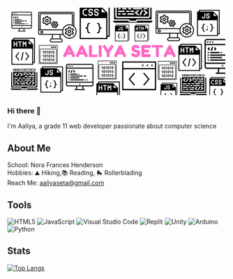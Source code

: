 ![code banner aaliya](https://github.com/AaliyaSeta/AaliyaSeta/blob/main/AALIYA%20SETA.png)

### Hi there 👋

I'm Aaliya, a grade 11 web developer passionate about computer science

## About Me 
School: Nora Frances Henderson   
Hobbies: ⛰️ Hiking,📚 Reading, 🛼 Rollerblading  
Reach Me: aaliyaseta@gmail.com

## Tools
![HTML5](https://img.shields.io/badge/html5-%23E34F26.svg?style=for-the-badge&logo=html5&logoColor=white) 
![JavaScript](https://img.shields.io/badge/javascript-%23323330.svg?style=for-the-badge&logo=javascript&logoColor=%23F7DF1E)
![Visual Studio Code](https://img.shields.io/badge/Visual%20Studio%20Code-0078d7.svg?style=for-the-badge&logo=visual-studio-code&logoColor=white)
![Replit](https://img.shields.io/badge/Replit-DD1200?style=for-the-badge&logo=Replit&logoColor=white)
![Unity](https://img.shields.io/badge/unity-%23000000.svg?style=for-the-badge&logo=unity&logoColor=white)
![Arduino](https://img.shields.io/badge/-Arduino-00979D?style=for-the-badge&logo=Arduino&logoColor=white)
![Python](https://img.shields.io/badge/python-3670A0?style=for-the-badge&logo=python&logoColor=ffdd54)

## Stats
[![Top Langs](https://github-readme-stats.vercel.app/api/top-langs/?username=AaliyaSeta)](https://github.com/anuraghazra/github-readme-stats)

